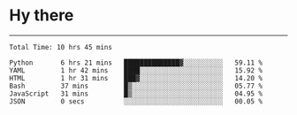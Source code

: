 # Hy there

---
<!--START_SECTION:waka-->

```text
Total Time: 10 hrs 45 mins

Python       6 hrs 21 mins   ██████████████▓░░░░░░░░░░   59.11 %
YAML         1 hr 42 mins    ████░░░░░░░░░░░░░░░░░░░░░   15.92 %
HTML         1 hr 31 mins    ███▓░░░░░░░░░░░░░░░░░░░░░   14.20 %
Bash         37 mins         █▒░░░░░░░░░░░░░░░░░░░░░░░   05.77 %
JavaScript   31 mins         █▒░░░░░░░░░░░░░░░░░░░░░░░   04.95 %
JSON         0 secs          ░░░░░░░░░░░░░░░░░░░░░░░░░   00.05 %
```

<!--END_SECTION:waka-->
